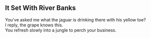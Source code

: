 It Set With River Banks
-----------------------
You've asked me what the jaguar is drinking there with his yellow toe?  
I reply, the grape knows this.  
You refresh slowly into a jungle to perch your business.  
